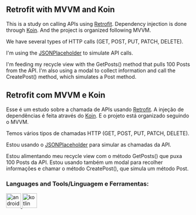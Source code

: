## Retrofit with MVVM and Koin

This is a study on calling APIs using [Retrofit](https://square.github.io/retrofit/). Dependency injection is done through [Koin](https://insert-koin.io/). And the project is organized following MVVM.

We have several types of HTTP calls (GET, POST, PUT, PATCH, DELETE).

I'm using the
[JSONPlaceholder](https://jsonplaceholder.typicode.com/guide/) to simulate API calls.

I'm feeding my recycle view with the GetPosts() method that pulls 100 Posts from the API. I'm also using a modal to collect information and call the CreatePost() method, which simulates a Post method.



## Retrofit com MVVM e Koin
Esse é um estudo sobre a chamada de APIs usando [Retrofit](https://square.github.io/retrofit/). A injeção de dependências é feita através do [Koin](https://insert-koin.io/). E o projeto está organizado seguindo o MVVM.

Temos vários tipos de chamadas HTTP (GET, POST, PUT, PATCH, DELETE).

Estou usando o 
[JSONPlaceholder](https://jsonplaceholder.typicode.com/guide/) para simular as chamadas da API.

Estou alimentando meu recycle view com o método GetPosts() que puxa 100 Posts da API. Estou usando também um modal para recolher informações e chamar o método CreatePost(), que simula um método Post.

<h3 align="left">Languages and Tools/Linguagem e Ferramentas:</h3>
<p align="left"> <a href="https://developer.android.com" target="_blank" rel="noreferrer"> <img src="https://images.vexels.com/media/users/3/139556/isolated/preview/1718a076e29822051df8bcf8b5ce1124-android-logo.png" alt="android" width="40" height="40"/> </a> <a href="https://kotlinlang.org" target="_blank" rel="noreferrer"> <img src="https://www.vectorlogo.zone/logos/kotlinlang/kotlinlang-icon.svg" alt="kotlin" width="40" height="40"/> </a> </p>
